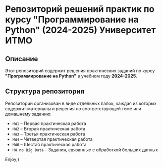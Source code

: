 # Репозиторий решений практик по курсу "Программирование на Python" (2024-2025) Университет ИТМО

## Описание
Этот репозиторий содержит решения практических заданий по курсу **"Программирование на Python"** в учебном году **2024-2025**.
## Структура репозитория
Репозиторий организован в виде отдельных папок, каждая из которых содержит материалы и решения по соответствующей теме или домашнему заданию:

- `HW1` – Первая практическая работа
- `HW2` – Вторая практическая работа
- `HW3` – Третья практическая работа
- `HW4` – Четвертая практическая работа
- `HW6` – Шестая практическая работа
- `HW по Big Data` – Задания, связанные с обработкой больших данных

Enjoy;)
